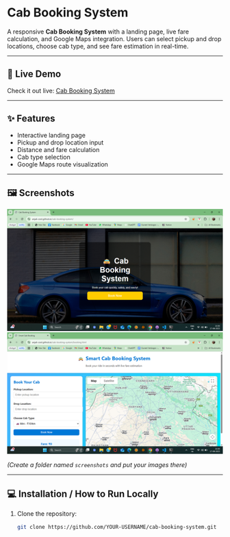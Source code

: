 # Cab Booking System

A responsive **Cab Booking System** with a landing page, live fare calculation, and Google Maps integration. Users can select pickup and drop locations, choose cab type, and see fare estimation in real-time.

---

## 🔗 Live Demo
Check it out live: [Cab Booking System](https://anjali-cool.github.io/cab-booking-system/
)

---

## ✨ Features
- Interactive landing page
- Pickup and drop location input
- Distance and fare calculation
- Cab type selection
- Google Maps route visualization

---

## 🖼 Screenshots
![Landing Page](screenshots/landing-page.png)  
![Booking Page](screenshots/booking-page.png)  

*(Create a folder named `screenshots` and put your images there)*

---

## 💻 Installation / How to Run Locally
1. Clone the repository:
   ```bash
   git clone https://github.com/YOUR-USERNAME/cab-booking-system.git
